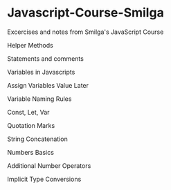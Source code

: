 # Javascript-Course-Smilga
Excercises and notes from Smilga's JavaScript Course

Helper Methods

Statements and comments

Variables in Javascripts

Assign Variables Value Later

Variable Naming Rules

Const, Let, Var

Quotation Marks

String Concatenation

Numbers Basics

Additional Number Operators

Implicit Type Conversions



